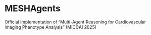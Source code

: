 # MESHAgents
Official implementation of “Multi-Agent Reasoning for Cardiovascular Imaging Phenotype Analysis” (MICCAI 2025)
